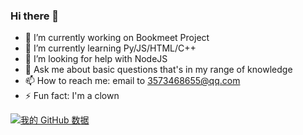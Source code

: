 ### Hi there 👋



- 🔭 I’m currently working on Bookmeet Project
- 🌱 I’m currently learning Py/JS/HTML/C++
- 🤔 I’m looking for help with NodeJS
- 💬 Ask me about basic questions that's in my range of knowledge
- 📫 How to reach me: email to 3573468655@qq.com
- ⚡ Fun fact: I'm a clown


[![我的 GitHub 数据](https://github-readme-stats.vercel.app/api?username=itray25)]()
